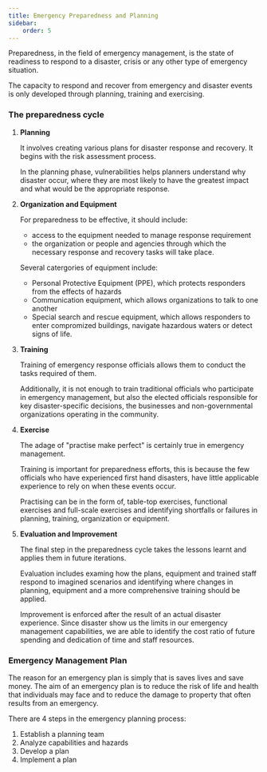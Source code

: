 ```yaml
---
title: Emergency Preparedness and Planning
sidebar:
    order: 5
---
```


Preparedness, in the field of emergency management, is the state of readiness to
respond to a disaster, crisis or any other type of emergency situation.

The capacity to respond and recover from emergency and disaster events is only
developed through planning, training and exercising.

### The preparedness cycle

1. **Planning**

    It involves creating various plans for disaster response and recovery. It 
    begins with the risk assessment process.

    In the planning phase, vulnerabilities helps planners understand why disaster
    occur, where they are most likely to have the greatest impact and what would
    be the appropriate response.

2. **Organization and Equipment**

    For preparedness to be effective, it should include:
    - access to the equipment needed to manage response requirement
    - the organization or people and agencies through which the necessary response
    and recovery tasks will take place.

    Several catergories of equipment include:
    - Personal Protective Equipment (PPE), which protects responders from the 
    effects of hazards
    - Communication equipment, which allows organizations to talk to one another
    - Special search and rescue equipment, which allows responders to enter
    compromized buildings, navigate hazardous waters or detect signs of life.

3. **Training**

    Training of emergency response officials allows them to conduct the tasks
    required of them. 

    Additionally, it is not enough to train traditional officials who participate 
    in emergency management, but also the elected officials responsible for key
    disaster-specific decisions, the businesses and non-governmental organizations
    operating in the community.

4. **Exercise**

    The adage of "practise make perfect" is certainly true in emergency management.

    Training is important for preparedness efforts, this is because the few 
    officials who have experienced first hand disasters, have little applicable
    experience to rely on when these events occur.

    Practising can be in the form of, table-top exercises, functional exercises
    and full-scale exercises and identifying shortfalls or failures in planning,
    training, organization or equipment.

5. **Evaluation and Improvement**

    The final step in the preparedness cycle takes the lessons learnt and applies
    them in future iterations.

    Evaluation includes examing how the plans, equipment and trained staff respond
    to imagined scenarios and identifying where changes in planning, equipment
    and a more comprehensive training should be applied.

    Improvement is enforced after the result of an actual disaster experience.
    Since disaster show us the limits in our emergency management capabilities,
    we are able to identify the cost ratio of future spending and dedication of 
    time and staff resources.

### Emergency Management Plan

The reason for an emergency plan is simply that is saves lives and save money.
The aim of an emergency plan is to reduce the risk of life and health that 
individuals may face and to reduce the damage to property that often results 
from an emergency.


There are 4 steps in the emergency planning process:
1. Establish a planning team
2. Analyze capabilities and hazards
3. Develop a plan
4. Implement a plan

